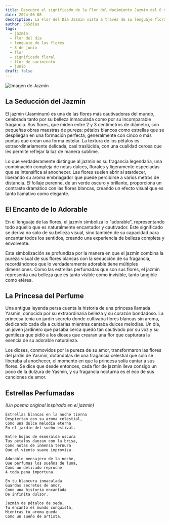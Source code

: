 ```yaml
---
title: Descubre el significado de la Flor del Nacimiento Jazmín del 8 de junio
date: 2024-06-08
description: La Flor del Día Jazmín vista a través de su lenguaje floral e historias
author: 365días
tags:
  - jazmín
  - flor del día
  - lenguaje de las flores
  - 8 de junio
  - flor
  - significado floral
  - flor de nacimiento
  - junio
draft: false
---
```


![Imagen de Jazmín](https://cdn.pixabay.com/photo/2020/06/06/15/48/scent-of-jasmine-5267072_1280.jpg#center#center)


## La Seducción del Jazmín

El jazmín (Jasminum) es una de las flores más cautivadoras del mundo, celebrada tanto por su belleza inmaculada como por su incomparable fragancia. Sus flores, que miden entre 2 y 3 centímetros de diámetro, son pequeñas obras maestras de pureza: pétalos blancos como estrellas que se despliegan en una formación perfecta, generalmente con cinco o más puntas que crean una forma estelar. La textura de los pétalos es extraordinariamente delicada, casi traslúcida, con una cualidad cerosa que les permite reflejar la luz de manera sublime.

Lo que verdaderamente distingue al jazmín es su fragancia legendaria, una combinación compleja de notas dulces, florales y ligeramente especiadas que se intensifica al anochecer. Las flores suelen abrir al atardecer, liberando su aroma embriagador que puede percibirse a varios metros de distancia. El follaje perenne, de un verde oscuro y brillante, proporciona un contraste dramático con las flores blancas, creando un efecto visual que es tanto llamativo como elegante.

## El Encanto de lo Adorable

En el lenguaje de las flores, el jazmín simboliza lo "adorable", representando todo aquello que es naturalmente encantador y cautivador. Este significado se deriva no solo de su belleza visual, sino también de su capacidad para encantar todos los sentidos, creando una experiencia de belleza completa y envolvente.

Esta simbolización se profundiza por la manera en que el jazmín combina la pureza visual de sus flores blancas con la seducción de su fragancia, recordándonos que lo verdaderamente adorable tiene múltiples dimensiones. Como las estrellas perfumadas que son sus flores, el jazmín representa una belleza que es tanto visible como invisible, tanto tangible como etérea.

## La Princesa del Perfume

Una antigua leyenda persa cuenta la historia de una princesa llamada Yasmin, conocida por su extraordinaria belleza y su corazón bondadoso. La princesa tenía un jardín secreto donde cultivaba flores blancas sin aroma, dedicando cada día a cuidarlas mientras cantaba dulces melodías. Un día, un joven jardinero que pasaba cerca quedó tan cautivado por su voz y su gentileza que pidió a los dioses que crearan una flor que capturara la esencia de su adorable naturaleza.

Los dioses, conmovidos por la pureza de su amor, transformaron las flores del jardín de Yasmin, dotándolas de una fragancia celestial que solo se liberaba al anochecer, el momento en que la princesa solía cantar a sus flores. Se dice que desde entonces, cada flor de jazmín lleva consigo un poco de la dulzura de Yasmin, y su fragancia nocturna es el eco de sus canciones de amor.

## Estrellas Perfumadas
*(Un poema original inspirado en el jazmín)*

```
Estrellas blancas en la noche tierna
Despiertan con su aroma celestial,
Como una dulce melodía eterna
En el jardín del sueño estival.

Entre hojas de esmeralda oscura
Tus pétalos danzan con la brisa,
Como notas de inmensa ternura
Que el viento suave improvisa.

Adorable mensajero de la noche,
Que perfumas los sueños de luna,
Como un delicado reproche
A toda pena importuna.

En tu blancura inmaculada
Guardas secretos de amor,
Como una historia encantada
De infinita dulzor.

Jazmín de pétalos de seda,
Tu encanto el mundo conquista,
Mientras tu aroma queda
Como un sueño de artista.
```